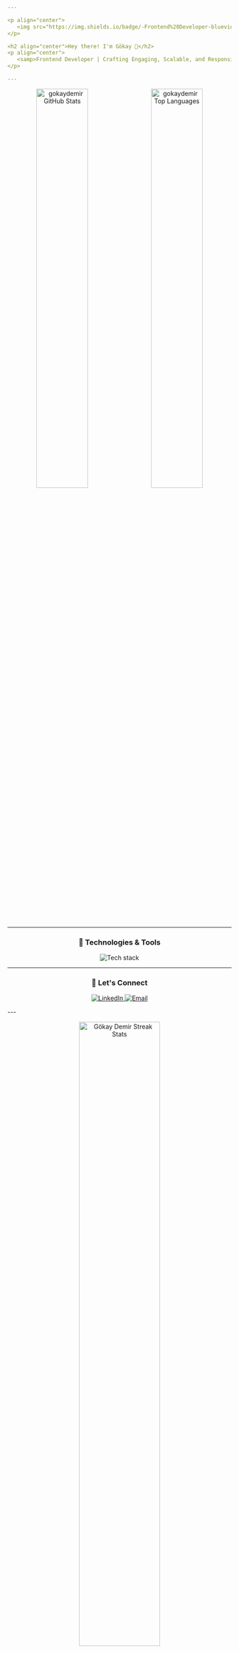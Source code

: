 ```yaml
---

<p align="center">
   <img src="https://img.shields.io/badge/-Frontend%20Developer-blueviolet?style=for-the-badge" alt="Frontend Developer Badge"/>
</p>

<h2 align="center">Hey there! I'm Gökay 👋</h2>
<p align="center">
   <samp>Frontend Developer | Crafting Engaging, Scalable, and Responsive Web Experiences</samp>
</p>

---
```


<p align="center">
   <img src="https://github-readme-stats.vercel.app/api?username=gokaydemir&show_icons=true&theme=radical&hide=contribs,issues&include_all_commits=true" alt="gokaydemir GitHub Stats" width="48%"/>
   &nbsp;&nbsp;
   <img src="https://github-readme-stats.vercel.app/api/top-langs?username=gokaydemir&show_icons=true&locale=en&layout=compact&theme=radical" alt="gokaydemir Top Languages" width="48%"/>
</p>

---

<h3 align="center">🔧 Technologies & Tools</h3>
<p align="center">
   <img src="https://skillicons.dev/icons?i=html,css,js,react,nextjs,tailwind,bootstrap,git,figma" alt="Tech stack" />
</p>

---

<h3 align="center">🚀 Let's Connect</h3>
<p align="center">
   <a href="https://linkedin.com/in/gokay-demir/" target="_blank">
      <img src="https://img.shields.io/badge/-LinkedIn-blue?style=for-the-badge&logo=linkedin&logoColor=white" alt="LinkedIn"/>
   </a>
   <a href="mailto:gokaydemir99@gmail.com">
      <img src="https://img.shields.io/badge/-Email%20Me-c14438?style=for-the-badge&logo=gmail&logoColor=white" alt="Email"/>
   </a>
</p>
---
<p align="center">
   <img src="https://github-readme-streak-stats.herokuapp.com/?user=gokaydemir&theme=radical" alt="Gökay Demir Streak Stats" width="60%" />
</p>
